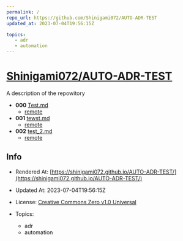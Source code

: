 ```yaml
---
permalink: /
repo_url: https://github.com/Shinigami072/AUTO-ADR-TEST
updated_at: 2023-07-04T19:56:15Z

topics:
   - adr
   - automation
---
```

<!-- README.md is auto-generated from README.md.template -->

# [Shinigami072/AUTO-ADR-TEST](https://github.com/Shinigami072/AUTO-ADR-TEST)

A description of the repowitory
- **000** [Test.md](adr/000-Test.md)
    - [remote](https://github.com/Shinigami072/AUTO-ADR-TEST/blob/master/adr/000-Test.md)
- **001** [tewst.md](adr/001-tewst.md)
    - [remote](https://github.com/Shinigami072/AUTO-ADR-TEST/blob/master/adr/001-tewst.md)
- **002** [test_2.md](adr/002-test_2.md)
    - [remote](https://github.com/Shinigami072/AUTO-ADR-TEST/blob/master/adr/002-test_2.md)

## Info
- Rendered At: [https://shinigami072.github.io/AUTO-ADR-TEST/](https://shinigami072.github.io/AUTO-ADR-TEST/)
- Updated At: 2023-07-04T19:56:15Z
- License: [Creative Commons Zero v1.0 Universal]()

- Topics:
   - adr
   - automation


